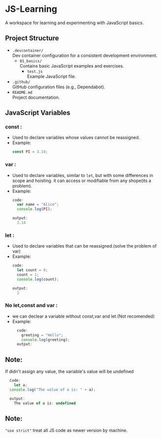 # JS-Learning

A workspace for learning and experimenting with JavaScript basics.

## Project Structure

- `.devcontainer/`  
  Dev container configuration for a consistent development environment.
  - `01_basics/`  
    Contains basic JavaScript examples and exercises.
    - `test.js`  
      Example JavaScript file.
- `.github/`  
  GitHub configuration files (e.g., Dependabot).
- `README.md`  
  Project documentation.

## JavaScript Variables

  ### const :
  - Used to declare variables whose values cannot be reassigned.
  - Example:
    ```js
    const PI = 3.14;
    ```


  ### var :
  - Used to declare variables, similar to `let`, but with some differences in scope and hoisting. it can access or modifiable from any shope(its a problem).
  - Example:
    ```js
    code:
      var name = "Alice";
      console.log(PI);

    output:
      3.14

    ```

  ### let :
  - Used to declare variables that can be reassigned.(solve the problem of var)
  - Example:
    ```js
    code:
      let count = 0;
      count = 1;
      console.log(count);

    output:
      1
    ```

  ### No let,const and var :
  - we can declear a variable without const,var and let.(Not recomended)
  - Example:
    ```js
      code:
        greeting = "Hello";
        console.log(greeting);
      output:
    ```

## Note:
  If didn't assign any value, the variable's value will be undefined
  ```js
    Code:
      let a;
    console.log("The value of a is: " + a);

    output:
      The value of a is: undefined
  ```
## Note:
  ``"use strict"`` treat all JS code as newer version by machine.
